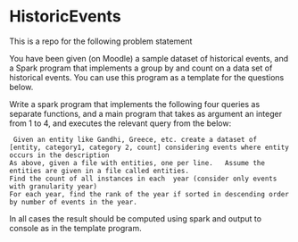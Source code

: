 # HistoricEvents

This is a repo for the following problem statement

You have been given (on Moodle) a sample dataset of historical events, and a Spark program that implements a group by and count on a data set of historical events.
You can use this program as a template for the questions below.

Write a spark program that implements the following four queries as separate functions, and a main program that takes as argument an integer from 1 to 4, and executes the relevant query from the below:

     Given an entity like Gandhi, Greece, etc. create a dataset of [entity, category1, category 2, count] considering events where entity occurs in the description
    As above, given a file with entities, one per line.   Assume the entities are given in a file called entities.
    Find the count of all instances in each  year (consider only events with granularity year)
    For each year, find the rank of the year if sorted in descending order by number of events in the year.

In all cases the result should be computed using spark and output to console as in the template program.

